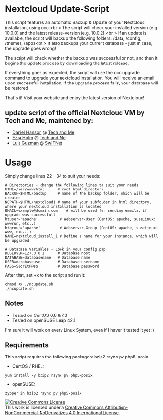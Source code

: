 # Nextcloud Update-Script

This script features an automatic Backup & Update of your Nextcloud installation, using occ.<br \>
The script will check your installed version (e.g. 10.0.0) and the latest release-version (e.g. 10.0.2).<br \>
If an update is available, the script will backup the following folders: /data, /config, /themes, /apps<br \>
It also backups your current database - just in case, the upgrade goes wrong!

The script will check whether the backup was successful or not, and then it begins the update process by downloading the latest release.

If everything goes as expected, the script will use the occ upgrade command to upgrade your nextcloud installation.  You will receive an email upon successful installation. If the upgrade process fails, your database will be restored

That's it! Visit your website and enjoy the latest version of Nextcloud!


## update script of the official Nextcloud VM by Tech and Me, maintened by:
* [Daniel Hanson](https://github.com/enoch85) @ [Tech and Me](https://www.techandme.se)
* [Ezra Holm](https://github.com/ezraholm50) @ [Tech and Me](https://www.techandme.se)
* [Luis Guzman](https://github.com/Ark74) @ [SwITNet](https://switnet.net)


# Usage
Simply change lines 22 - 34 to suit your needs:
```
# Directories - change the following lines to suit your needs
HTML=/var/www/html		# root html directory
BACKUP=$HTML/backup		# name of the backup folder, which will be created
NCPATH=$HTML/nextcloud1	# name of your subfolder in html directory, where your nextcloud installation is located
EMAIL=example@domain.com	# will be used for sending emails, if upgrade was successfull
htuser='apache'  		 # Webserver-User (CentOS: apache, suseLinux: wwwrun, etc..)
htgroup='apache' 		 # Webserver-Group (CentOS: apache, suseLinux: www, etc...)
NAME=nextcloud_install_1 # Define a name for your Instance, which will be upgraded

# Database Variables - Look in your config.php
DBSERVER=127.0.0.1		# Database host
DATABASE=databasename	# Database name
USER=databaseuser		# Database username
PASS=S€crEtP@s$			# Database password
```

After that, set +x to the script and run it:
```
chmod +x ./ncupdate.sh
./ncupdate.sh
```

## Notes
* Tested on CentOS 6.8 & 7.3
* Tested on openSUSE Leap 42.1

I'm sure it will work on every Linux System, even if I haven't tested it yet :)

## Requirements
This script requires the following packages: bzip2 rsync pv php5-posix

* CentOS / RHEL:
```
yum install -y bzip2 rsync pv php5-posix
```
* openSUSE:
```
zypper in bzip2 rsync pv php5-posix
```

<a rel="license" href="http://creativecommons.org/licenses/by-nc-nd/4.0/"><img alt="Creative Commons License" style="border-width:0" src="https://i.creativecommons.org/l/by-nc-nd/4.0/88x31.png" /></a><br />This work is licensed under a <a rel="license" href="http://creativecommons.org/licenses/by-nc-nd/4.0/">Creative Commons Attribution-NonCommercial-NoDerivatives 4.0 International License</a>.
